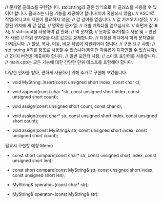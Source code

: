 // 문자열 클래스를 구현합니다. std::string과 같은 방식으로 이 클래스를 사용할 수 있어야 합니다. 클래스는 다음 기능을 제공해야 합니다(이에 국한되지 않음).
// ASCII로 작업(유니코드 지원이 필요하지 않음)
// 값 길이를 얻습니다.
// 값 가져오기/설정;
// 지정된 위치에 새 값 삽입;
// 명확한 문자열;
// 개별 캐릭터를 얻으십시오.
// 화면에 값 표시;
// std::cout을 사용하여 값 인쇄;
// 역 문자열;
// 문자열 추가(함수 사용 및 + 연산자 사용)
// 하위 문자열을 다른 값으로 교체합니다.
// 지정된 위치에서 하위 문자열을 가져옵니다.
// 할당, 복사, 이동, 비교 작업이 지원되어야 합니다.
// 구현 요구 사항:
// std::string API를 참조로 사용할 수 있습니다(하지만 자유롭게 디자인할 수 있습니다).
// 2가지 버전을 제출해야 합니다.
// 일반 포인터 사용;
// 스마트 포인터를 사용합니다.
// main.cpp는 모든 기능에 대한 간단한 단위 테스트를 포함해야 합니다.




다양한 인자를 받아, 편하게 사용하기 위해 추가로 구현해 보았습니다.
- void MyString::insert(const unsigned short index, const char c);

- void append(const char *str, const unsigned short index, const unsigned short count);

- void assign(const unsigned short count, const char c);

- void assign(const char* str, const unsigned short index, const unsigned short count);

- void assign(const MyString& str, const unsigned short index, const unsigned short count);


필요시 구현할 예정 Memo
- const short compare(const char* str, const unsigned short index, const unsigned short len);

- const short compare(const MyString& str, const unsigned short index, const unsigned short len);

- MyString& operator+(const char* str);

- MyString& operator+(const MyString& str);
